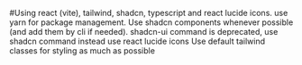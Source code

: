 #Using react (vite), tailwind, shadcn, typescript and react lucide icons. use yarn for package management.
Use shadcn components whenever possible (and add them by cli if needed).
shadcn-ui command is deprecated, use shadcn command instead
use react lucide icons
Use default tailwind classes for styling as much as possible